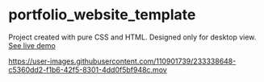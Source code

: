 # portfolio_website_template

Project created with pure CSS and HTML. Designed only for desktop view. 
[See live demo](katarzynaheller.s3.eu-north-1.amazonaws.com/index.html)


https://user-images.githubusercontent.com/110901739/233338648-c5360dd2-f1b6-42f5-8301-4dd0f5bf948c.mov

